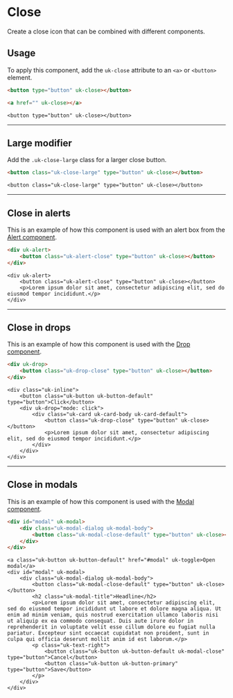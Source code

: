 # Close

<p class="uk-text-lead">Create a close icon that can be combined with different components.</p>

## Usage

To apply this component, add the `uk-close` attribute to an `<a>` or `<button>` element.


```html
<button type="button" uk-close></button>

<a href="" uk-close></a>
```

```example
<button type="button" uk-close></button>
```

***

## Large modifier

Add the `.uk-close-large` class for a larger close button.


```html
<button class="uk-close-large" type="button" uk-close></button>
```

```example
<button class="uk-close-large" type="button" uk-close></button>
```

***

## Close in alerts

This is an example of how this component is used with an alert box from the [Alert component](alert.md).

```html
<div uk-alert>
    <button class="uk-alert-close" type="button" uk-close></button>
</div>
```

```example
<div uk-alert>
    <button class="uk-alert-close" type="button" uk-close></button>
    <p>Lorem ipsum dolor sit amet, consectetur adipiscing elit, sed do eiusmod tempor incididunt.</p>
</div>
```

***

## Close in drops

This is an example of how this component is used with the [Drop component](drop.md).

```html
<div uk-drop>
    <button class="uk-drop-close" type="button" uk-close></button>
</div>
```

```example
<div class="uk-inline">
    <button class="uk-button uk-button-default" type="button">Click</button>
    <div uk-drop="mode: click">
        <div class="uk-card uk-card-body uk-card-default">
            <button class="uk-drop-close" type="button" uk-close></button>
            <p>Lorem ipsum dolor sit amet, consectetur adipiscing elit, sed do eiusmod tempor incididunt.</p>
        </div>
    </div>
</div>
```

***

## Close in modals

This is an example of how this component is used with the [Modal component](modal.md).

```html
<div id="modal" uk-modal>
    <div class="uk-modal-dialog uk-modal-body">
        <button class="uk-modal-close-default" type="button" uk-close></button>
    </div>
</div>
```

```example
<a class="uk-button uk-button-default" href="#modal" uk-toggle>Open modal</a>
<div id="modal" uk-modal>
    <div class="uk-modal-dialog uk-modal-body">
        <button class="uk-modal-close-default" type="button" uk-close></button>
        <h2 class="uk-modal-title">Headline</h2>
        <p>Lorem ipsum dolor sit amet, consectetur adipiscing elit, sed do eiusmod tempor incididunt ut labore et dolore magna aliqua. Ut enim ad minim veniam, quis nostrud exercitation ullamco laboris nisi ut aliquip ex ea commodo consequat. Duis aute irure dolor in reprehenderit in voluptate velit esse cillum dolore eu fugiat nulla pariatur. Excepteur sint occaecat cupidatat non proident, sunt in culpa qui officia deserunt mollit anim id est laborum.</p>
        <p class="uk-text-right">
            <button class="uk-button uk-button-default uk-modal-close" type="button">Cancel</button>
            <button class="uk-button uk-button-primary" type="button">Save</button>
        </p>
    </div>
</div>
```

